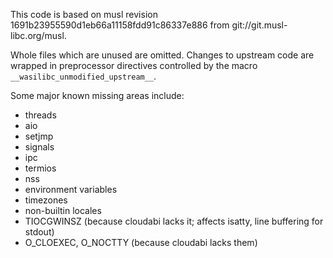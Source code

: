 This code is based on musl revision 1691b23955590d1eb66a11158fdd91c86337e886
from git://git.musl-libc.org/musl.

Whole files which are unused are omitted. Changes to upstream code are wrapped
in preprocessor directives controlled by the macro `__wasilibc_unmodified_upstream__`.

Some major known missing areas include:
 - threads
 - aio
 - setjmp
 - signals
 - ipc
 - termios
 - nss
 - environment variables
 - timezones
 - non-builtin locales
 - TIOCGWINSZ (because cloudabi lacks it; affects isatty, line buffering for stdout)
 - O\_CLOEXEC, O\_NOCTTY (because cloudabi lacks them)
